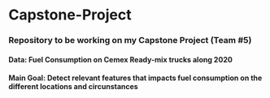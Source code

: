 # Capstone-Project

### Repository to be working on my Capstone Project (Team #5)

#### Data: Fuel Consumption on Cemex Ready-mix trucks along 2020
#### Main Goal: Detect relevant features that impacts fuel consumption on the different locations and circunstances
